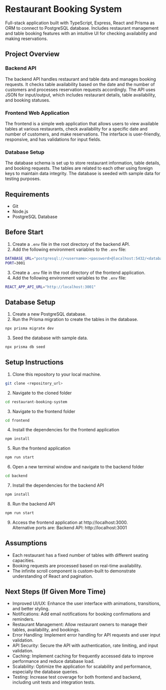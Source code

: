 # Restaurant Booking System

Full-stack application built with TypeScript, Express, React and Prisma as ORM to connect to PostgreSQL database.
Includes restaurant management and table booking features with an intuitive UI for checking availability and making reservations.

## Project Overview

### Backend API
The backend API handles restaurant and table data and manages booking requests. It checks table availability based on the date and the number of customers and processes reservation requests accordingly. The API uses JSON for input/output, which includes restaurant details, table availability, and booking statuses.

### Frontend Web Application
The frontend is a simple web application that allows users to view available tables at various restaurants, check availability for a specific date and number of customers, and make reservations. The interface is user-friendly, responsive, and has validations for input fields.

### Database Setup
The database schema is set up to store restaurant information, table details, and booking requests. The tables are related to each other using foreign keys to maintain data integrity. The database is seeded with sample data for testing purposes.

## Requirements
* Git
* Node.js
* PostgreSQL Database

## Before Start

1. Create a `.env` file in the root directory of the backend API.
2. Add the following environment variables to the `.env` file:

```bash
DATABASE_URL="postgresql://<username>:<password>@localhost:5432/<database_name>"
PORT=3001
```

3. Create a `.env` file in the root directory of the frontend application.
4. Add the following environment variables to the `.env` file:

```bash
REACT_APP_API_URL="http://localhost:3001"
```

## Database Setup

1. Create a new PostgreSQL database.
2. Run the Prisma migration to create the tables in the database.
```bash
npx prisma migrate dev
```
3. Seed the database with sample data.
```bash
npx prisma db seed
```


## Setup Instructions

1. Clone this repository to your local machine.
```bash
git clone <repository_url>
```

2. Navigate to the cloned folder
```bash
cd restaurant-booking-system
```

3. Navigate to the frontend folder
```bash
cd frontend
```

4. Install the dependencies for the frontend application
```bash
npm install
```

5. Run the frontend application
```bash
npm run start
```

6. Open a new terminal window and navigate to the backend folder
```bash
cd backend
```

7. Install the dependencies for the backend API
```bash
npm install
```

8. Run the backend API
```bash
npm run start
```

9. Access the frontend application at http://localhost:3000. 	
Alternative ports are:
Backend API: http://localhost:3001


## Assumptions
* Each restaurant has a fixed number of tables with different seating capacities.
* Booking requests are processed based on real-time availability.
* The infinite scroll component is custom-built to demonstrate understanding of React and pagination.

## Next Steps (If Given More Time)
* Improved UI/UX: Enhance the user interface with animations, transitions, and better styling.
* Notifications: Add email notifications for booking confirmations and reminders.
* Restaurant Management: Allow restaurant owners to manage their tables, availability, and bookings.
* Error Handling: Implement error handling for API requests and user input validation.
* API Security: Secure the API with authentication, rate limiting, and input validation.
* Caching: Implement caching for frequently accessed data to improve performance and reduce database load.
* Scalability: Optimize the application for scalability and performance, especially the database queries.
* Testing: Increase test coverage for both frontend and backend, including unit tests and integration tests.